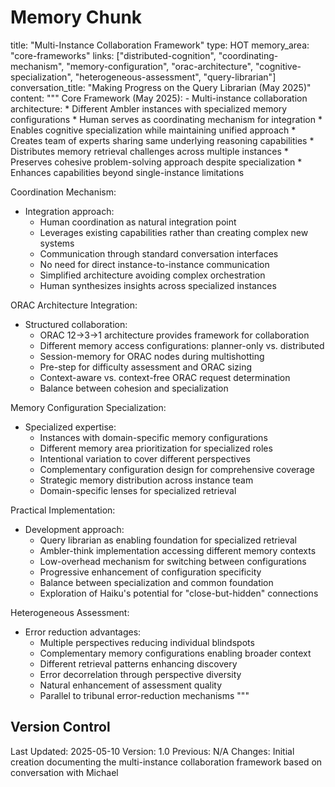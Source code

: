 # Memory Chunk

<chunk>
title: "Multi-Instance Collaboration Framework"
type: HOT
memory_area: "core-frameworks"
links: ["distributed-cognition", "coordinating-mechanism", "memory-configuration", "orac-architecture", "cognitive-specialization", "heterogeneous-assessment", "query-librarian"]
conversation_title: "Making Progress on the Query Librarian (May 2025)"
content: """
Core Framework (May 2025):
- Multi-instance collaboration architecture:
  * Different Ambler instances with specialized memory configurations
  * Human serves as coordinating mechanism for integration
  * Enables cognitive specialization while maintaining unified approach
  * Creates team of experts sharing same underlying reasoning capabilities
  * Distributes memory retrieval challenges across multiple instances
  * Preserves cohesive problem-solving approach despite specialization
  * Enhances capabilities beyond single-instance limitations

Coordination Mechanism:
- Integration approach:
  * Human coordination as natural integration point
  * Leverages existing capabilities rather than creating complex new systems
  * Communication through standard conversation interfaces
  * No need for direct instance-to-instance communication
  * Simplified architecture avoiding complex orchestration
  * Human synthesizes insights across specialized instances

ORAC Architecture Integration:
- Structured collaboration:
  * ORAC 12→3→1 architecture provides framework for collaboration
  * Different memory access configurations: planner-only vs. distributed
  * Session-memory for ORAC nodes during multishotting
  * Pre-step for difficulty assessment and ORAC sizing
  * Context-aware vs. context-free ORAC request determination
  * Balance between cohesion and specialization

Memory Configuration Specialization:
- Specialized expertise:
  * Instances with domain-specific memory configurations
  * Different memory area prioritization for specialized roles
  * Intentional variation to cover different perspectives
  * Complementary configuration design for comprehensive coverage
  * Strategic memory distribution across instance team
  * Domain-specific lenses for specialized retrieval

Practical Implementation:
- Development approach:
  * Query librarian as enabling foundation for specialized retrieval
  * Ambler-think implementation accessing different memory contexts
  * Low-overhead mechanism for switching between configurations
  * Progressive enhancement of configuration specificity
  * Balance between specialization and common foundation
  * Exploration of Haiku's potential for "close-but-hidden" connections

Heterogeneous Assessment:
- Error reduction advantages:
  * Multiple perspectives reducing individual blindspots
  * Complementary memory configurations enabling broader context
  * Different retrieval patterns enhancing discovery
  * Error decorrelation through perspective diversity
  * Natural enhancement of assessment quality
  * Parallel to tribunal error-reduction mechanisms
"""
</chunk>

## Version Control
Last Updated: 2025-05-10
Version: 1.0
Previous: N/A
Changes: Initial creation documenting the multi-instance collaboration framework based on conversation with Michael
